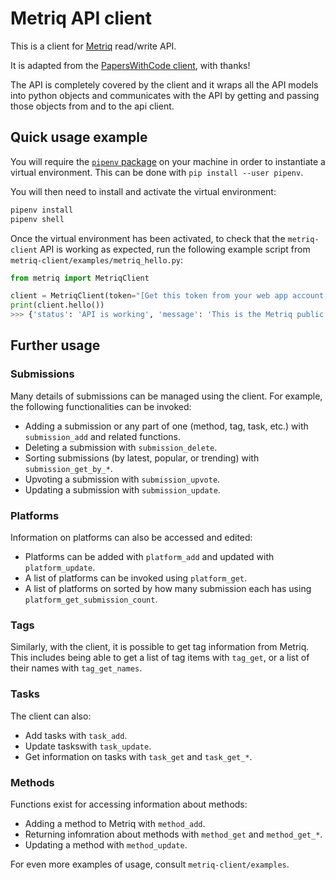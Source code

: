 # Metriq API client

This is a client for [Metriq](https://metriq.info) read/write API.

It is adapted from the [PapersWithCode client](https://github.com/paperswithcode/paperswithcode-client), with thanks!

The API is completely covered by the client and it wraps all the API models
into python objects and communicates with the API by getting and passing those
objects from and to the api client.

## Quick usage example

You will require the [`pipenv` package](https://pipenv.pypa.io/en/latest/) on your machine in order to instantiate a 
virtual environment. This can be done with `pip install --user pipenv`.

You will then need to install and activate the virtual environment:

```bash
pipenv install
pipenv shell
```

Once the virtual environment has been activated, to check that the `metriq-client` API is working as expected, run the 
following example script from `metriq-client/examples/metriq_hello.py`:

```python
from metriq import MetriqClient

client = MetriqClient(token="[Get this token from your web app account, and replace this string with it.]")
print(client.hello())
>>> {'status': 'API is working', 'message': 'This is the Metriq public REST API.'}
```

## Further usage
### Submissions
Many details of submissions can be managed using the client. For example, the following functionalities can be invoked:
- Adding a submission or any part of one (method, tag, task, etc.) with `submission_add` and related functions.
- Deleting a submission with `submission_delete`.
- Sorting submissions (by latest, popular, or trending) with `submission_get_by_*`.
- Upvoting a submission with `submission_upvote`.
- Updating a submission with `submission_update`.

### Platforms
Information on platforms can also be accessed and edited: 
- Platforms can be added with `platform_add` and updated with `platform_update`.
- A list of platforms can be invoked using `platform_get`.
- A list of platforms on sorted by how many submission each has using `platform_get_submission_count`.

### Tags
Similarly, with the client, it is possible to get tag information from Metriq. This includes being able to get a list of tag items with `tag_get`, or a list of their names with `tag_get_names`.

### Tasks
The client can also:
- Add tasks with `task_add`.
- Update taskswith `task_update`.
- Get information on tasks with `task_get` and `task_get_*`.

### Methods
Functions exist for accessing information about methods:
- Adding a method to Metriq with `method_add`.
- Returning infomration about methods with `method_get` and `method_get_*`.
- Updating a method with `method_update`.

For even more examples of usage, consult `metriq-client/examples`.
